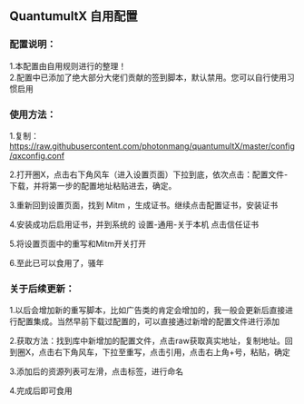 ## QuantumultX  自用配置

### 配置说明：

  1.本配置由自用规则进行的整理！<br>
  2.配置中已添加了绝大部分大佬们贡献的签到脚本，默认禁用。您可以自行使用习惯启用<br>

### 使用方法：

  1.复制：https://raw.githubusercontent.com/photonmang/quantumultX/master/config/qxconfig.conf<br>

  2.打开圈X，点击右下角风车（进入设置页面）下拉到底，依次点击：配置文件-下载，并将第一步的配置地址粘贴进去，确定。<br>

  3.重新回到设置页面，找到 Mitm ，生成证书。继续点击配置证书，安装证书<br>

  4.安装成功后启用证书，并到系统的 设置-通用-关于本机 点击信任证书<br>

  5.将设置页面中的重写和Mitm开关打开<br>

  6.至此已可以食用了，骚年<br>

### 关于后续更新：
  1.以后会增加新的重写脚本，比如广告类的肯定会增加的，我一般会更新后直接进行配置集成。当然早前下载过配置的，可以直接通过新增的配置文件进行添加<br>
  
  2.获取方法：找到库中新增加的配置文件，点击raw获取真实地址，复制地址。回到圈X，点击右下角风车，下拉至重写，点击引用，点击右上角+号，粘贴，确定<br>
  
  3.添加后的资源列表可左滑，点击标签，进行命名<br>
  
  4.完成后即可食用<br>


